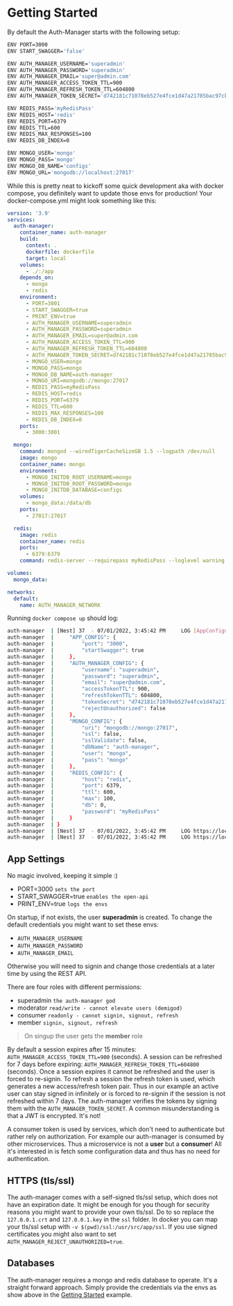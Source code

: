# Getting Started

By default the Auth-Manager starts with the following setup:

```bash
ENV PORT=3000
ENV START_SWAGGER='false'

ENV AUTH_MANAGER_USERNAME='superadmin'
ENV AUTH_MANAGER_PASSWORD='superadmin'
ENV AUTH_MANAGER_EMAIL='super@admin.com'
ENV AUTH_MANAGER_ACCESS_TOKEN_TTL=900
ENV AUTH_MANAGER_REFRESH_TOKEN_TTL=604800
ENV AUTH_MANAGER_TOKEN_SECRET='d742181c71078eb527e4fce1d47a21785bac97cb86518bf43a73acd65dbd9eb0'

ENV REDIS_PASS='myRedisPass'
ENV REDIS_HOST='redis'
ENV REDIS_PORT=6379
ENV REDIS_TTL=600
ENV REDIS_MAX_RESPONSES=100
ENV REDIS_DB_INDEX=0

ENV MONGO_USER='mongo'
ENV MONGO_PASS='mongo'
ENV MONGO_DB_NAME='configs'
ENV MONGO_URL='mongodb://localhost:27017'
```

While this is pretty neat to kickoff some quick development aka with docker compose, you definitely want to update those envs for production! Your docker-compose.yml might look something like this:

```yml
version: '3.9'
services:
  auth-manager:
    container_name: auth-manager
    build:
      context: .
      dockerfile: dockerfile
      target: local
    volumes:
      - ./:/app
    depends_on:
      - mongo
      - redis
    environment:
      - PORT=3001
      - START_SWAGGER=true
      - PRINT_ENV=true
      - AUTH_MANAGER_USERNAME=superadmin
      - AUTH_MANAGER_PASSWORD=superadmin
      - AUTH_MANAGER_EMAIL=super@admin.com
      - AUTH_MANAGER_ACCESS_TOKEN_TTL=900
      - AUTH_MANAGER_REFRESH_TOKEN_TTL=604800
      - AUTH_MANAGER_TOKEN_SECRET=d742181c71078eb527e4fce1d47a21785bac97cb86518bf43a73acd6
      - MONGO_USER=mongo
      - MONGO_PASS=mongo
      - MONGO_DB_NAME=auth-manager
      - MONGO_URI=mongodb://mongo:27017
      - REDIS_PASS=myRedisPass
      - REDIS_HOST=redis
      - REDIS_PORT=6379
      - REDIS_TTL=600
      - REDIS_MAX_RESPONSES=100
      - REDIS_DB_INDEX=0
    ports:
      - 3000:3001

  mongo:
    command: mongod --wiredTigerCacheSizeGB 1.5 --logpath /dev/null
    image: mongo
    container_name: mongo
    environment:
      - MONGO_INITDB_ROOT_USERNAME=mongo
      - MONGO_INITDB_ROOT_PASSWORD=mongo
      - MONGO_INITDB_DATABASE=configs
    volumes:
      - mongo_data:/data/db
    ports:
      - 27017:27017

  redis:
    image: redis
    container_name: redis
    ports:
      - 6379:6379
    command: redis-server --requirepass myRedisPass --loglevel warning

volumes:
  mongo_data:

networks:
  default:
    name: AUTH_MANAGER_NETWORK
```

Running `docker compose up` should log:

```bash
auth-manager  | [Nest] 37  - 07/01/2022, 3:45:42 PM     LOG [AppConfiguration] {
auth-manager  |     "APP_CONFIG": {
auth-manager  |         "port": "3000",
auth-manager  |         "startSwagger": true
auth-manager  |     },
auth-manager  |     "AUTH_MANAGER_CONFIG": {
auth-manager  |         "username": "superadmin",
auth-manager  |         "password": "superadmin",
auth-manager  |         "email": "super@admin.com",
auth-manager  |         "accessTokenTTL": 900,
auth-manager  |         "refreshTokenTTL": 604800,
auth-manager  |         "tokenSecret": "d742181c71078eb527e4fce1d47a21785bac97cb86518bf43a73acd6",
auth-manager  |         "rejectUnauthorized": false
auth-manager  |     },
auth-manager  |     "MONGO_CONFIG": {
auth-manager  |         "uri": "mongodb://mongo:27017",
auth-manager  |         "ssl": false,
auth-manager  |         "sslValidate": false,
auth-manager  |         "dbName": "auth-manager",
auth-manager  |         "user": "mongo",
auth-manager  |         "pass": "mongo"
auth-manager  |     },
auth-manager  |     "REDIS_CONFIG": {
auth-manager  |         "host": "redis",
auth-manager  |         "port": 6379,
auth-manager  |         "ttl": 600,
auth-manager  |         "max": 100,
auth-manager  |         "db": 0,
auth-manager  |         "password": "myRedisPass"
auth-manager  |     }
auth-manager  | }
auth-manager  | [Nest] 37  - 07/01/2022, 3:45:42 PM     LOG https://localhost:3000/api-docs-json
auth-manager  | [Nest] 37  - 07/01/2022, 3:45:42 PM     LOG https://localhost:3000/api-doauth
```

## App Settings

No magic involved, keeping it simple :)

- PORT=3000 `sets the port`
- START_SWAGGER=true `enables the open-api`
- PRINT_ENV=true `logs the envs`

On startup, if not exists, the user **superadmin** is created. To change the default credentials you might want to set these envs:

- `AUTH_MANAGER_USERNAME`
- `AUTH_MANAGER_PASSWORD`
- `AUTH_MANAGER_EMAIL`

Otherwise you will need to signin and change those credentials at a later time by using the REST API.

There are four roles with different permissions:

- superadmin `the auth-manager god`
- moderator `read/write - cannot elevate users (demigod)`
- consumer `readonly - cannot signin, signout, refresh`
- member `signin, signout, refresh`

> On singup the user gets the **member** role

By default a session expires after 15 minutes: `AUTH_MANAGER_ACCESS_TOKEN_TTL=900` (seconds).
A session can be refreshed for 7 days before expiring: `AUTH_MANAGER_REFRESH_TOKEN_TTL=604800` (seconds).
Once a session expires it cannot be refreshed and the user is forced to re-signin. To refresh a session the refresh token is used,
which generates a new access/refresh token pair. Thus in our example an active user can stay signed in infinitely or is forced to re-signin if the session is not refreshed within 7 days. The auth-manager verifies the tokens by signing them with the `AUTH_MANAGER_TOKEN_SECRET`. A common misunderstanding is that a JWT is encrypted. It's not!

A consumer token is used by services, which don't need to authenticate but rather rely on authorization. For example our auth-manager is consumed by other microservices. Thus a microservice is not a **user** but a **consumer**! All it's interested in is fetch some configuration data and thus has no need for authentication.

## HTTPS (tls/ssl)

The auth-manager comes with a self-signed tls/ssl setup, which does not have an expiration date.
It might be enough for you though for security reasons you might want to provide your own tls/ssl.
Do to so replace the `127.0.0.1.crt` and `127.0.0.1.key` in the `ssl` folder. In docker you can map your tls/ssl setup with `-v $(pwd)/ssl:/usr/src/app/ssl`. If you use signed certificates you might also want to set `AUTH_MANAGER_REJECT_UNAUTHORIZED=true`.

## Databases

The auth-manager requires a mongo and redis database to operate. It's a straight forward approach. Simply provide the credentials via the envs as show above in the [Getting Started](#getting-started) example.
